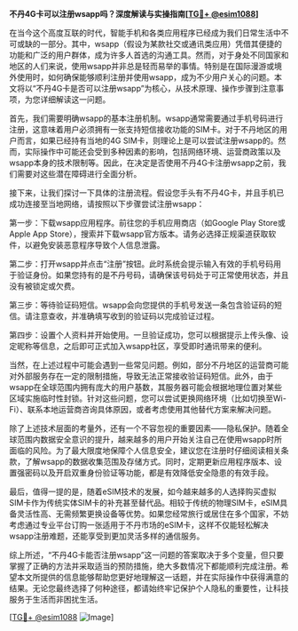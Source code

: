 **不丹4G卡可以注册wsapp吗？深度解读与实操指南[[TG💪+ @esim1088](https://t.me/s/esim1088)]**

在当今这个高度互联的时代，智能手机和各类应用程序已经成为我们日常生活中不可或缺的一部分。其中，wsapp（假设为某款社交或通讯类应用）凭借其便捷的功能和广泛的用户群体，成为许多人首选的沟通工具。然而，对于身处不同国家和地区的人们来说，使用wsapp并非总是轻而易举的事情。特别是在国际漫游或境外使用时，如何确保能够顺利注册并使用wsapp，成为不少用户关心的问题。本文将以“不丹4G卡是否可以注册wsapp”为核心，从技术原理、操作步骤到注意事项，为您详细解读这一问题。

首先，我们需要明确wsapp的基本注册机制。wsapp通常需要通过手机号码进行注册，这意味着用户必须拥有一张支持短信接收功能的SIM卡。对于不丹地区的用户而言，如果已经持有当地的4G SIM卡，则理论上是可以尝试注册wsapp的。然而，实际操作中可能还会受到多种因素的影响，包括网络环境、运营商政策以及wsapp本身的技术限制等。因此，在决定是否使用不丹4G卡注册wsapp之前，我们需要对这些潜在障碍进行全面分析。

接下来，让我们探讨一下具体的注册流程。假设您手头有不丹4G卡，并且手机已成功连接至当地网络，请按照以下步骤尝试注册wsapp：

第一步：下载wsapp应用程序。前往您的手机应用商店（如Google Play Store或Apple App Store），搜索并下载wsapp官方版本。请务必选择正规渠道获取软件，以避免安装恶意程序导致个人信息泄露。

第二步：打开wsapp并点击“注册”按钮。此时系统会提示输入有效的手机号码用于验证身份。如果您持有的是不丹号码，请确保该号码处于可正常使用状态，并且没有被锁定或欠费。

第三步：等待验证码短信。wsapp会向您提供的手机号发送一条包含验证码的短信。请注意查收，并准确填写收到的验证码以完成验证过程。

第四步：设置个人资料并开始使用。一旦验证成功，您可以根据提示上传头像、设定昵称等信息，之后即可正式加入wsapp社区，享受即时通讯带来的便利。

当然，在上述过程中可能会遇到一些常见问题。例如，部分不丹地区的运营商可能对外部服务存在一定的限制措施，导致无法正常接收验证码短信。此外，由于wsapp在全球范围内拥有庞大的用户基数，其服务器可能会根据地理位置对某些区域实施临时性封锁。针对这些问题，您可以尝试更换网络环境（比如切换至Wi-Fi）、联系本地运营商咨询具体原因，或者考虑使用其他替代方案来解决问题。

除了上述技术层面的考量外，还有一个不容忽视的重要因素——隐私保护。随着全球范围内数据安全意识的提升，越来越多的用户开始关注自己在使用wsapp时所面临的风险。为了最大限度地保障个人信息安全，建议您在注册时仔细阅读相关条款，了解wsapp的数据收集范围及存储方式。同时，定期更新应用程序版本、设置强密码以及开启双重身份验证等功能，都是有效降低安全隐患的有效手段。

最后，值得一提的是，随着eSIM技术的发展，如今越来越多的人选择购买虚拟SIM卡作为传统实体SIM卡的补充甚至替代品。相较于传统的物理SIM卡，eSIM具备灵活性高、无需频繁更换设备等优势。如果您经常旅行或居住在多个国家，不妨考虑通过专业平台订购一张适用于不丹市场的eSIM卡，这样不仅能轻松解决wsapp注册难题，还能享受到更加灵活多样的通信服务。

综上所述，“不丹4G卡能否注册wsapp”这一问题的答案取决于多个变量，但只要掌握了正确的方法并采取适当的预防措施，绝大多数情况下都能顺利完成注册。希望本文所提供的信息能够帮助您更好地理解这一话题，并在实际操作中获得满意的结果。无论您最终选择了何种途径，都请始终牢记保护个人隐私的重要性，让科技服务于生活而非困扰生活。

[[TG💪+ @esim1088](https://t.me/s/esim1088) ![Image](https://i.postimg.cc/4NQfJmqS/Snipaste-2025-05-13-00-14-12.png)]